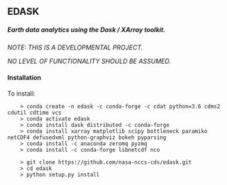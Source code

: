 ## EDASK

##### Earth data analytics using the Dask / XArray toolkit.

  *NOTE: THIS IS A DEVELOPMENTAL PROJECT.*
  
  *NO LEVEL OF FUNCTIONALITY SHOULD BE ASSUMED.*

#### Installation

To install:
```
    > conda create -n edask -c conda-forge -c cdat python=3.6 cdms2 cdutil cdtime vcs
    > conda activate edask
    > conda install dask distributed -c conda-forge
    > conda install xarray matplotlib scipy bottleneck paramiko netCDF4 defusedxml python-graphviz bokeh pyparsing 
    > conda install -c anaconda zeromq pyzmq
    > conda install -c conda-forge libnetcdf nco
    
    > git clone https://github.com/nasa-nccs-cds/edask.git
    > cd edask
    > python setup.py install

```


